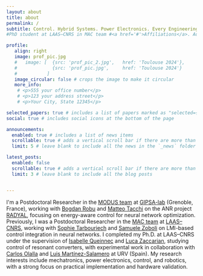 ```yaml
---
layout: about
title: about
permalink: /
subtitle: Control. Hybrid Systems. Power Electronics. Every Engineering Application.
#PhD student at LAAS–CNRS in MAC team #<a href='#'>Affiliations</a>. Address. Contacts. Moto. Etc.

profile:
   align: right
   image: prof_pic.jpg
   #   image: [  {src: 'prof_pic_2.jpg',   href: 'Toulouse 2024'},
   #             {src: 'prof_pic.jpg',     href: 'Toulouse 2024'}
   #           ]
   image_circular: false # crops the image to make it circular
   more_info: 
    # <p>555 your office number</p>
    # <p>123 your address street</p>
    # <p>Your City, State 12345</p>

selected_papers: true # includes a list of papers marked as "selected={true}"
social: true # includes social icons at the bottom of the page

announcements:
  enabled: true # includes a list of news items
  scrollable: true # adds a vertical scroll bar if there are more than 3 news items
  limit: 5 # leave blank to include all the news in the `_news` folder

latest_posts:
  enabled: false
  scrollable: true # adds a vertical scroll bar if there are more than 3 new posts items
  limit: 3 # leave blank to include all the blog posts


---
```


<!-- var images = [
    {src: '1.jpg', href: '#link1'},
    {src: '2.jpg', href: '#link2'},
    {src: '3.jpg', href: '#link3'},
    {src: '4.jpg', href: '#link4'}
]; -->


I'm a Postdoctoral Researcher in the [MODUS team](https://www.gipsa-lab.grenoble-inp.fr/equipe/modus) at [GIPSA-lab](https://www.gipsa-lab.grenoble-inp.fr) (Grenoble, France), working with [Bogdan Robu](https://www.gipsa-lab.grenoble-inp.fr/~bogdan.robu/) and [Matteo Tacchi](https://matteotacchi.wordpress.com/) on the ANR project [RADYAL](https://project.inria.fr/radyal/), focusing on energy-aware control for neural network optimization.
Previously, I was a Postdoctoral Researcher in the [MAC team](https://www.laas.fr/en/teams/mac/) at [LAAS–CNRS](https://www.laas.fr/en), working with [Sophie Tarbouriech](https://homepages.laas.fr/tarbour/bio.html) and [Samuele Zoboli](https://samuelezoboli.github.io/) on LMI-based control integration in neural networks.
I completed my Ph.D. at LAAS–CNRS under the supervision of [Isabelle Queinnec](https://homepages.laas.fr/queinnec/) and [Luca Zaccarian](https://homepages.laas.fr/lzaccari/), studying control of resonant converters, with experimental work in collaboration with [Carlos Olalla](https://usuaris.tinet.cat/com.ea/) and [Luis Martínez-Salamero](https://scholar.google.com/citations?user=71pwBGoAAAAJ) at URV (Spain).
My research interests include mechatronics, power electronics, control, and robotics, with a strong focus on practical implementation and hardware validation.


